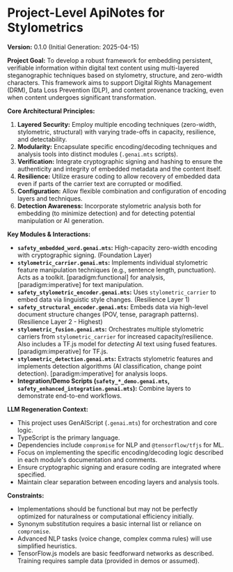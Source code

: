 # Project-Level ApiNotes for Stylometrics

**Version:** 0.1.0 (Initial Generation: 2025-04-15)

**Project Goal:** To develop a robust framework for embedding persistent, verifiable information within digital text content using multi-layered steganographic techniques based on stylometry, structure, and zero-width characters. This framework aims to support Digital Rights Management (DRM), Data Loss Prevention (DLP), and content provenance tracking, even when content undergoes significant transformation.

**Core Architectural Principles:**

1.  **Layered Security:** Employ multiple encoding techniques (zero-width, stylometric, structural) with varying trade-offs in capacity, resilience, and detectability.
2.  **Modularity:** Encapsulate specific encoding/decoding techniques and analysis tools into distinct modules (`.genai.mts` scripts).
3.  **Verification:** Integrate cryptographic signing and hashing to ensure the authenticity and integrity of embedded metadata and the content itself.
4.  **Resilience:** Utilize erasure coding to allow recovery of embedded data even if parts of the carrier text are corrupted or modified.
5.  **Configuration:** Allow flexible combination and configuration of encoding layers and techniques.
6.  **Detection Awareness:** Incorporate stylometric analysis both for embedding (to minimize detection) and for detecting potential manipulation or AI generation.

**Key Modules & Interactions:**

*   **`safety_embedded_word.genai.mts`:** High-capacity zero-width encoding with cryptographic signing. (Foundation Layer)
*   **`stylometric_carrier.genai.mts`:** Implements individual stylometric feature manipulation techniques (e.g., sentence length, punctuation). Acts as a toolkit. [paradigm:functional] for analysis, [paradigm:imperative] for text manipulation.
*   **`safety_stylometric_encoder.genai.mts`:** Uses `stylometric_carrier` to embed data via linguistic style changes. (Resilience Layer 1)
*   **`safety_structural_encoder.genai.mts`:** Embeds data via high-level document structure changes (POV, tense, paragraph patterns). (Resilience Layer 2 - Highest)
*   **`stylometric_fusion.genai.mts`:** Orchestrates multiple stylometric carriers from `stylometric_carrier` for increased capacity/resilience. Also includes a TF.js model for *detecting* AI text using fused features. [paradigm:imperative] for TF.js.
*   **`stylometric_detection.genai.mts`:** Extracts stylometric features and implements detection algorithms (AI classification, change point detection). [paradigm:imperative] for analysis loops.
*   **Integration/Demo Scripts (`safety_*_demo.genai.mts`, `safety_enhanced_integration.genai.mts`):** Combine layers to demonstrate end-to-end workflows.

**LLM Regeneration Context:**

*   This project uses GenAIScript (`.genai.mts`) for orchestration and core logic.
*   TypeScript is the primary language.
*   Dependencies include `compromise` for NLP and `@tensorflow/tfjs` for ML.
*   Focus on implementing the specific encoding/decoding logic described in each module's documentation and comments.
*   Ensure cryptographic signing and erasure coding are integrated where specified.
*   Maintain clear separation between encoding layers and analysis tools.

**Constraints:**

*   Implementations should be functional but may not be perfectly optimized for naturalness or computational efficiency initially.
*   Synonym substitution requires a basic internal list or reliance on `compromise`.
*   Advanced NLP tasks (voice change, complex comma rules) will use simplified heuristics.
*   TensorFlow.js models are basic feedforward networks as described. Training requires sample data (provided in demos or assumed).